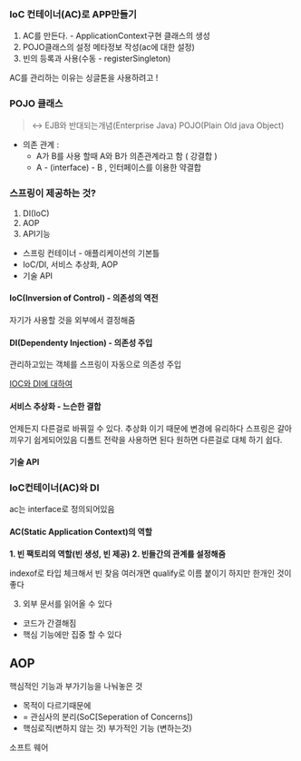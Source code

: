 ### IoC 컨테이너(AC)로 APP만들기

1. AC를 만든다. - ApplicationContext구현 클래스의 생성
2. POJO클래스의 설정 메타정보 작성(ac에 대한 설정)
3. 빈의 등록과 사용(수동 - registerSingleton)

AC를 관리하는 이유는 싱글톤을 사용하려고 !

### POJO 클래스

> <-> EJB와 반대되는개념(Enterprise Java)
> POJO(Plain Old java Object)

- 의존 관계 : 
	- A가 B를 사용 할때 A와 B가 의존관계라고 함 ( 강결합 )
	- A - (interface) - B , 인터페이스를 이용한 약결합

### 스프링이 제공하는 것?

1. DI(IoC)
2. AOP
3. API기능

- 스프링 컨테이너 - 애플리케이션의 기본틀
- IoC/DI, 서비스 추상화, AOP
- 기술 API

#### IoC(Inversion of Control) - 의존성의 역전
자기가 사용할 것을 외부에서 결정해줌

#### DI(Dependenty Injection) - 의존성 주입
관리하고있는 객체를 스프링이 자동으로 의존성 주입

[IOC와 DI에 대하여](https://mo-world.tistory.com/entry/IOC%EC%99%80-DI-%EC%97%90-%EB%8C%80%ED%95%98%EC%97%AC-%EC%8A%A4%ED%94%84%EB%A7%81-%EA%B0%9C%EB%85%90-%EC%9D%B4%ED%95%B4%ED%95%98%EA%B8%B0-%EC%89%BD%EA%B2%8C-%EC%84%A4%EB%AA%85)


#### 서비스 추상화 - 느슨한 결합
언제든지 다른걸로 바꿔낄 수 있다.
추상화 이기 때문에 변경에 유리하다
스프링은 갈아끼우기 쉽게되어있음
디폴트 전략을 사용하면 된다
원하면 다른걸로 대체 하기 쉽다.

#### 기술 API


### IoC컨테이너(AC)와 DI
ac는 interface로 정의되어있음

#### AC(Static Application Context)의 역할
**1. 빈 팩토리의 역할(빈 생성, 빈 제공)**
**2. 빈들간의 관계를 설정해줌**

indexof로 타입 체크해서 빈 찾음
여러개면 qualify로 이름 붙이기
하지만 한개인 것이 좋다 

3. 외부 문서를 읽어올 수 있다

- 코드가 간결해짐
- 핵심 기능에만 집중 할 수 있다


## AOP
핵심적인 기능과 부가기능을 나눠놓은 것
- 목적이 다르기때문에
- = 관심사의 분리(SoC[Seperation of Concerns])
- 핵심로직(변하지 않는 것)
 부가적인 기능 (변하는것)

소프트 웨어 

<!--stackedit_data:
eyJoaXN0b3J5IjpbOTI2ODM3NjMyLDE0NjY3MjkwMDVdfQ==
-->